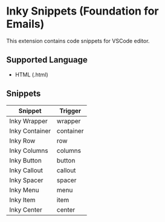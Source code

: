 # Inky Snippets (Foundation for Emails)
This extension contains code snippets for VSCode editor.

## Supported Language
- HTML (.html)

## Snippets
| Snippet        | Trigger   |
| -------------- | --------- |
| Inky Wrapper   | wrapper   |
| Inky Container | container |
| Inky Row       | row       |
| Inky Columns   | columns   |
| Inky Button    | button    |
| Inky Callout   | callout   |
| Inky Spacer    | spacer    |
| Inky Menu      | menu      |
| Inky Item      | item      |
| Inky Center    | center    |
